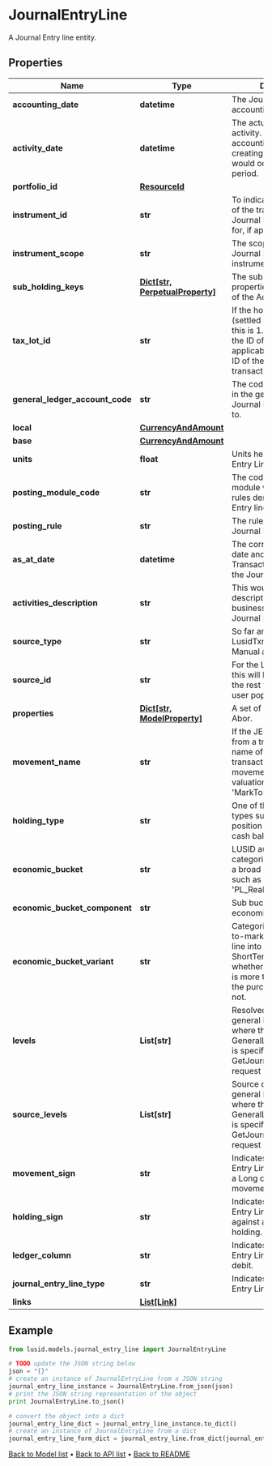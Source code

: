 # JournalEntryLine

A Journal Entry line entity.

## Properties
Name | Type | Description | Notes
------------ | ------------- | ------------- | -------------
**accounting_date** | **datetime** | The Journal Entry Line accounting date. | 
**activity_date** | **datetime** | The actual date of the activity. Differs from the accounting date when creating journals that would occur in a closed period. | 
**portfolio_id** | [**ResourceId**](ResourceId.md) |  | 
**instrument_id** | **str** | To indicate the instrument of the transaction that the Journal Entry Line posted for, if applicable. | 
**instrument_scope** | **str** | The scope in which the Journal Entry Line instrument is in. | 
**sub_holding_keys** | [**Dict[str, PerpetualProperty]**](PerpetualProperty.md) | The sub-holding properties which are part of the AccountingKey. | [optional] 
**tax_lot_id** | **str** | If the holding type is &#39;B&#39; (settled cash balance), this is 1. Otherwise, this is the ID of a tax lot if applicable, or the source ID of the original transaction if not. | [optional] 
**general_ledger_account_code** | **str** | The code of the account in the general ledger the Journal Entry was posted to. | 
**local** | [**CurrencyAndAmount**](CurrencyAndAmount.md) |  | 
**base** | [**CurrencyAndAmount**](CurrencyAndAmount.md) |  | 
**units** | **float** | Units held for the Journal Entry Line. | 
**posting_module_code** | **str** | The code of the posting module where the posting rules derived the Journal Entry lines. | [optional] 
**posting_rule** | **str** | The rule generating the Journal Entry Line. | 
**as_at_date** | **datetime** | The corresponding input date and time of the Transaction generating the Journal Entry Line. | 
**activities_description** | **str** | This would be the description of the business activities this Journal Entry Line is for. | [optional] 
**source_type** | **str** | So far are 4 types: LusidTxn, LusidValuation, Manual and External. | 
**source_id** | **str** | For the Lusid Source Type this will be the txn Id. For the rest will be what the user populates. | 
**properties** | [**Dict[str, ModelProperty]**](ModelProperty.md) | A set of properties for the Abor. | [optional] 
**movement_name** | **str** | If the JE Line is generated from a transaction, the name of the side in the transaction type&#39;s movement. If from a valuation, this is &#39;MarkToMarket&#39;. | [optional] 
**holding_type** | **str** | One of the LUSID holding types such as &#39;P&#39; for position or &#39;B&#39; for settled cash balance. | 
**economic_bucket** | **str** | LUSID automatically categorises a JE Line into a broad economic bucket such as &#39;NA_Cost&#39; or &#39;PL_RealPriceGL&#39;. | 
**economic_bucket_component** | **str** | Sub bucket of the economic bucket. | [optional] 
**economic_bucket_variant** | **str** | Categorisation of a Mark-to-market journal entry line into LongTerm or ShortTerm based on whether the ActivityDate is more than a year after the purchase trade date or not. | [optional] 
**levels** | **List[str]** | Resolved data from the general ledger profile where the GeneralLedgerProfileCode is specified in the GetJournalEntryLines request body. | [optional] 
**source_levels** | **List[str]** | Source data from the general ledger profile where the GeneralLedgerProfileCode is specified in the GetJournalEntryLines request body. | [optional] 
**movement_sign** | **str** | Indicates if the Journal Entry Line corresponds to a Long or Short movement. | [optional] 
**holding_sign** | **str** | Indicates if the Journal Entry Line is operating against a Long or Short holding. | [optional] 
**ledger_column** | **str** | Indicates if the Journal Entry Line is credit or debit. | [optional] 
**journal_entry_line_type** | **str** | Indicates the Journal Entry Line type | [optional] 
**links** | [**List[Link]**](Link.md) |  | [optional] 

## Example

```python
from lusid.models.journal_entry_line import JournalEntryLine

# TODO update the JSON string below
json = "{}"
# create an instance of JournalEntryLine from a JSON string
journal_entry_line_instance = JournalEntryLine.from_json(json)
# print the JSON string representation of the object
print JournalEntryLine.to_json()

# convert the object into a dict
journal_entry_line_dict = journal_entry_line_instance.to_dict()
# create an instance of JournalEntryLine from a dict
journal_entry_line_form_dict = journal_entry_line.from_dict(journal_entry_line_dict)
```
[Back to Model list](../README.md#documentation-for-models) &#8226; [Back to API list](../README.md#documentation-for-api-endpoints) &#8226; [Back to README](../README.md)


